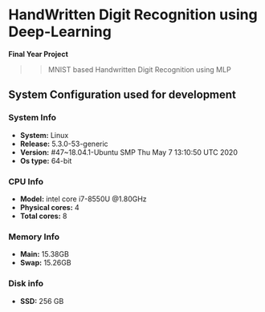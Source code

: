 # HandWritten Digit Recognition using Deep-Learning
**Final Year Project**

>> MNIST based Handwritten Digit Recognition using MLP


## System Configuration used for development

### System Info
- **System:** Linux
- **Release:** 5.3.0-53-generic
- **Version:** #47~18.04.1-Ubuntu SMP Thu May 7 13:10:50 UTC 2020
- **Os type:** 64-bit

### CPU Info
- **Model:** intel core i7-8550U @1.80GHz
- **Physical cores:** 4
- **Total cores:** 8

### Memory Info
- **Main:** 15.38GB
- **Swap:** 15.26GB

### Disk info
- **SSD:** 256 GB
